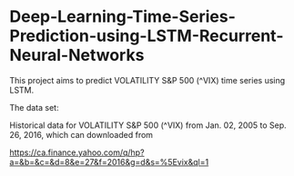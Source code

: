 # Deep-Learning-Time-Series-Prediction-using-LSTM-Recurrent-Neural-Networks

This project aims to predict VOLATILITY S&amp;P 500 (^VIX) time series using LSTM.

The data set:

Historical data for VOLATILITY S&P 500 (^VIX) from Jan. 02, 2005 to Sep. 26, 2016, which can downloaded from

https://ca.finance.yahoo.com/q/hp?a=&b=&c=&d=8&e=27&f=2016&g=d&s=%5Evix&ql=1
